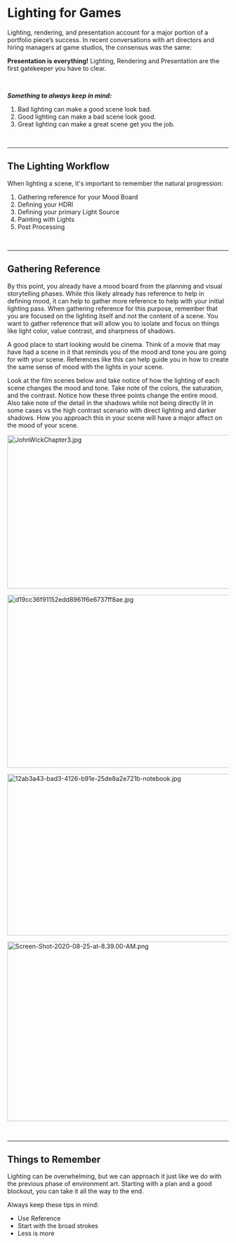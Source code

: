 # Lighting for Games

<p><span style="font-weight: 400;">Lighting, rendering, and presentation account for a major portion of a portfolio piece’s success. In recent conversations with art directors and hiring managers at game studios, the consensus was the same:</span></p>
<p><strong>Presentation is everything!</strong><span style="font-weight: 400;"> Lighting, Rendering and Presentation are the first gatekeeper you have to clear.&nbsp;</span></p>
<p>&nbsp;</p>
<p><em><strong>Something to always keep in mind:</strong></em></p>
<ol>
<li style="font-weight: 400;"><span style="font-weight: 400;">Bad lighting can make a good scene look bad.&nbsp;</span></li>
<li style="font-weight: 400;"><span style="font-weight: 400;">Good lighting can make a bad scene look good.</span></li>
<li style="font-weight: 400;"><span style="font-weight: 400;">Great lighting can make a great scene get you the job.</span></li>
</ol>
<p>&nbsp;</p>
<hr>
<h2>The Lighting Workflow</h2>
<p>When lighting a scene, it's important to remember the natural progression:</p>
<ol>
<li>Gathering reference for your Mood Board</li>
<li>Defining your HDRI</li>
<li>Defining your primary Light Source</li>
<li>Painting with Lights</li>
<li>Post Processing</li>
</ol>
<p>&nbsp;</p>
<hr>
<h2>Gathering Reference</h2>
<p>By this point, you already have a mood board from the planning and visual storytelling phases. While this likely already has reference to help in defining mood, it can help to gather more reference to help with your initial lighting pass. When gathering reference for this purpose, remember that you are focused on the lighting itself and not the content of a scene. You want to gather reference that will allow you to isolate and focus on things like light color, value contrast, and sharpness of shadows.</p>
<p>A good place to start looking would be cinema. Think of a movie that may have had a scene in it that reminds you of the mood and tone you are going for with your scene. References like this can help guide you in how to create the same sense of mood with the lights in your scene.</p>
<p>Look at the film scenes below and take notice of how the lighting of each scene changes the mood and tone. Take note of the colors, the saturation, and the contrast. Notice how these three points change the entire mood. Also take note of the detail in the shadows while not being directly lit in some cases vs the high contrast scenario with direct lighting and darker shadows. How you approach this in your scene will have a major affect on the mood of your scene.</p>
<p><img src="https://vertexschool.instructure.com/courses/17/files/888/preview?verifier=pKMOuXNlI4DGoT455ckM29Drg4Kk3tHNBUWqhrQv" alt="JohnWickChapter3.jpg" width="700" height="350" data-api-endpoint="https://vertexschool.instructure.com/api/v1/courses/17/files/888" data-api-returntype="File"></p>
<p><img src="https://vertexschool.instructure.com/courses/17/files/902/preview?verifier=MKKF4NIsF1zP8GFg3OYpWhzRkayx31xvibv7idu4" alt="d19cc36f91152edd8961f6e6737ff8ae.jpg" width="700" height="394" data-api-endpoint="https://vertexschool.instructure.com/api/v1/courses/17/files/902" data-api-returntype="File"></p>
<p><img src="https://vertexschool.instructure.com/courses/17/files/894/preview?verifier=Bc8OU5Gopb2Vqa0JIaDzs0CxIVPxmRBqqbZ99p2a" alt="12ab3a43-bad3-4126-b91e-25de8a2e721b-notebook.jpg" width="700" height="368" data-api-endpoint="https://vertexschool.instructure.com/api/v1/courses/17/files/894" data-api-returntype="File"></p>
<p><img src="https://vertexschool.instructure.com/courses/17/files/916/preview?verifier=w5dIBmYmXHBUr9nNnOIlWTtJOKumPXpTtFojxq3Q" alt="Screen-Shot-2020-08-25-at-8.39.00-AM.png" width="700" height="409" data-api-endpoint="https://vertexschool.instructure.com/api/v1/courses/17/files/916" data-api-returntype="File"></p>
<p>&nbsp;</p>
<hr>
<h2>Things to Remember</h2>
<p>Lighting can be overwhelming, but we can approach it just like we do with the previous phase of environment art. Starting with a plan and a good blockout, you can take it all the way to the end.</p>
<p>Always keep these tips in mind:</p>
<ul>
<li>Use Reference</li>
<li>Start with the broad strokes</li>
<li>Less is more</li>
</ul>